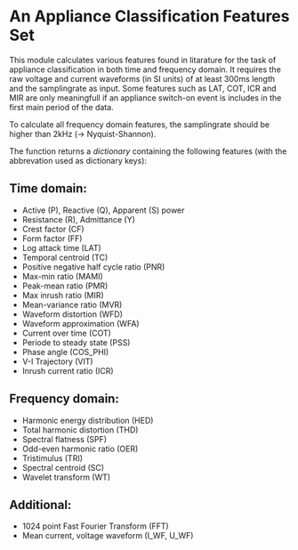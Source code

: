 # An Appliance Classification Features Set

This module calculates various features found in litarature for the task of appliance classification in both time and frequency domain.
It requires the raw voltage and current waveforms (in SI units) of at least 300ms length and the samplingrate as input. 
Some features such as LAT, COT, ICR and MIR are only meaningfull if an appliance switch-on event is includes in the first main period of the data.

To calculate all frequency domain features, the samplingrate should be higher than 2kHz (-> Nyquist-Shannon).

The function returns a <em>dictionary</em> containing the following features (with the abbrevation used as dictionary keys):

## Time domain:

- Active (P), Reactive (Q), Apparent (S) power
- Resistance (R), Admittance (Y)
- Crest factor (CF)
- Form factor (FF)
- Log attack time (LAT)
- Temporal centroid (TC)
- Positive negative half cycle ratio (PNR)
- Max-min ratio (MAMI)
- Peak-mean ratio (PMR)
- Max inrush ratio (MIR)
- Mean-variance ratio (MVR)
- Waveform distortion (WFD)
- Waveform approximation (WFA)
- Current over time (COT)
- Periode to steady state (PSS) 
- Phase angle (COS_PHI)
- V-I Trajectory (VIT)
- Inrush current ratio (ICR)

## Frequency domain:

- Harmonic energy distribution (HED)
- Total harmonic distortion (THD)
- Spectral flatness (SPF)
- Odd-even harmonic ratio (OER)
- Tristimulus (TRI)
- Spectral centroid (SC)
- Wavelet transform (WT)

## Additional:

- 1024 point Fast Fourier Transform (FFT)
- Mean current, voltage waveform (I_WF, U_WF)
